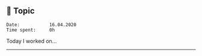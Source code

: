 ## :memo: Topic

```
Date:           16.04.2020		
Time spent:     0h 
```
Today I worked on...

---


